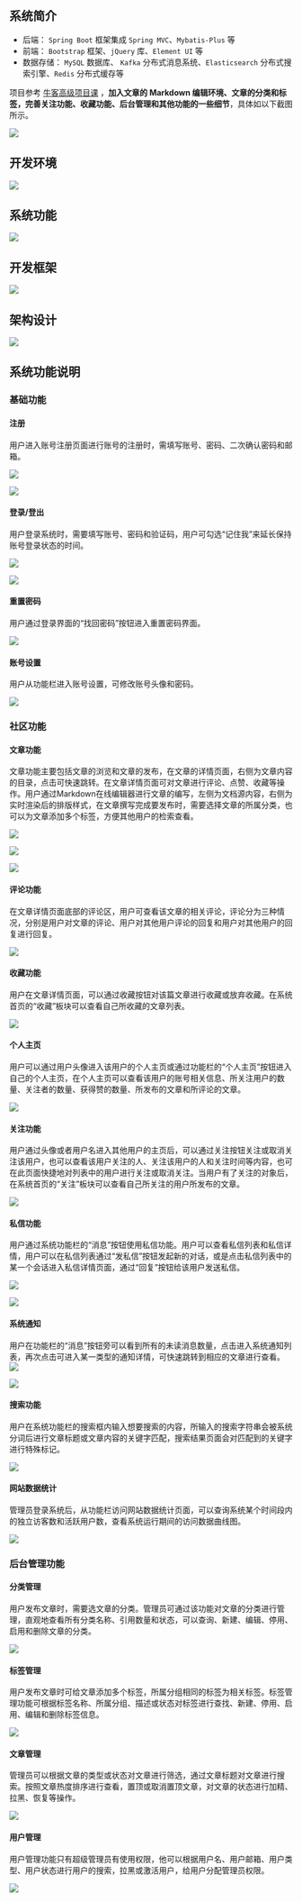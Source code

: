 ## 系统简介

* 后端： `Spring Boot` 框架集成 `Spring MVC`、`Mybatis-Plus` 等
* 前端： `Bootstrap` 框架、`jQuery` 库、`Element UI` 等
* 数据存储： `MySQL` 数据库、 `Kafka` 分布式消息系统、`Elasticsearch` 分布式搜索引擎、`Redis` 分布式缓存等

项目参考 [牛客高级项目课](https://gitee.com/link?target=https%3A%2F%2Fwww.nowcoder.com%2Fcourses%2Fsemester%2Fsenior) ，**加入文章的 Markdown 编辑环境、文章的分类和标签，完善关注功能、收藏功能、后台管理和其他功能的一些细节**，具体如以下截图所示。

![](https://cdn.jsdelivr.net/gh/hcjjj/blog-img@master/202306201008517.jpg)

## 开发环境

![](https://cdn.jsdelivr.net/gh/hcjjj/blog-img@master/202306201009251.jpg)

## 系统功能
![](https://cdn.jsdelivr.net/gh/hcjjj/blog-img@master/202306201009012.jpg)

## 开发框架

![](https://cdn.jsdelivr.net/gh/hcjjj/blog-img@master/202306201010196.jpg)

## 架构设计

![](https://cdn.jsdelivr.net/gh/hcjjj/blog-img@master/202306201010428.jpg)

## 系统功能说明
### 基础功能
#### 注册
用户进入账号注册页面进行账号的注册时，需填写账号、密码、二次确认密码和邮箱。

![](https://cdn.jsdelivr.net/gh/hcjjj/blog-img@master/202306201010827.jpg)

![](https://cdn.jsdelivr.net/gh/hcjjj/blog-img@master/202306201010105.jpg)

#### 登录/登出

用户登录系统时，需要填写账号、密码和验证码，用户可勾选“记住我”来延长保持账号登录状态的时间。

![](https://cdn.jsdelivr.net/gh/hcjjj/blog-img@master/202306201010086.jpg)

![](https://cdn.jsdelivr.net/gh/hcjjj/blog-img@master/202306201010285.jpg)

#### 重置密码

用户通过登录界面的“找回密码”按钮进入重置密码界面。

![](https://cdn.jsdelivr.net/gh/hcjjj/blog-img@master/202306201010645.jpg)

#### 账号设置
用户从功能栏进入账号设置，可修改账号头像和密码。

![](https://cdn.jsdelivr.net/gh/hcjjj/blog-img@master/202306201010570.jpg)

### 社区功能
#### 文章功能
文章功能主要包括文章的浏览和文章的发布，在文章的详情页面，右侧为文章内容的目录，点击可快速跳转。在文章详情页面可对文章进行评论、点赞、收藏等操作。用户通过Markdown在线编辑器进行文章的编写，左侧为文档源内容，右侧为实时渲染后的排版样式，在文章撰写完成要发布时，需要选择文章的所属分类，也可以为文章添加多个标签，方便其他用户的检索查看。

![](https://cdn.jsdelivr.net/gh/hcjjj/blog-img@master/202306201010375.jpg)

![](https://cdn.jsdelivr.net/gh/hcjjj/blog-img@master/202306201010427.jpg)

![](https://cdn.jsdelivr.net/gh/hcjjj/blog-img@master/202306201011172.jpg)

#### 评论功能
在文章详情页面底部的评论区，用户可查看该文章的相关评论，评论分为三种情况，分别是用户对文章的评论、用户对其他用户评论的回复和用户对其他用户的回复进行回复。

![](https://cdn.jsdelivr.net/gh/hcjjj/blog-img@master/202306201011326.jpg)

#### 收藏功能
用户在文章详情页面，可以通过收藏按钮对该篇文章进行收藏或放弃收藏。在系统首页的“收藏”板块可以查看自己所收藏的文章列表。

![](https://cdn.jsdelivr.net/gh/hcjjj/blog-img@master/202306201011976.jpg)

#### 个人主页
用户可以通过用户头像进入该用户的个人主页或通过功能栏的“个人主页”按钮进入自己的个人主页，在个人主页可以查看该用户的账号相关信息、所关注用户的数量、关注者的数量、获得赞的数量、所发布的文章和所评论的文章。

![](https://cdn.jsdelivr.net/gh/hcjjj/blog-img@master/202306201011734.jpg)

#### 关注功能
用户通过头像或者用户名进入其他用户的主页后，可以通过关注按钮关注或取消关注该用户，也可以查看该用户关注的人、关注该用户的人和关注时间等内容，也可在此页面快捷地对列表中的用户进行关注或取消关注。当用户有了关注的对象后，在系统首页的“关注”板块可以查看自己所关注的用户所发布的文章。

![](https://cdn.jsdelivr.net/gh/hcjjj/blog-img@master/202306201011089.jpg)

#### 私信功能
用户通过系统功能栏的“消息”按钮使用私信功能。用户可以查看私信列表和私信详情，用户可以在私信列表通过“发私信”按钮发起新的对话，或是点击私信列表中的某一个会话进入私信详情页面，通过“回复”按钮给该用户发送私信。

![](https://cdn.jsdelivr.net/gh/hcjjj/blog-img@master/202306201011941.jpg)

![](https://cdn.jsdelivr.net/gh/hcjjj/blog-img@master/202306201011913.jpg)

#### 系统通知
用户在功能栏的“消息”按钮旁可以看到所有的未读消息数量，点击进入系统通知列表，再次点击可进入某一类型的通知详情，可快速跳转到相应的文章进行查看。![](https://cdn.jsdelivr.net/gh/hcjjj/blog-img@master/202306201011886.jpg)

![](https://cdn.jsdelivr.net/gh/hcjjj/blog-img@master/202306201011148.jpg)

#### 搜索功能
用户在系统功能栏的搜索框内输入想要搜索的内容，所输入的搜索字符串会被系统分词后进行文章标题或文章内容的关键字匹配，搜索结果页面会对匹配到的关键字进行特殊标记。

![](https://cdn.jsdelivr.net/gh/hcjjj/blog-img@master/202306201011683.jpg)

#### 网站数据统计
管理员登录系统后，从功能栏访问网站数据统计页面，可以查询系统某个时间段内的独立访客数和活跃用户数，查看系统运行期间的访问数据曲线图。

![](https://cdn.jsdelivr.net/gh/hcjjj/blog-img@master/202306201012460.jpg)

### 后台管理功能
#### 分类管理
用户发布文章时，需要选文章的分类。管理员可通过该功能对文章的分类进行管理，直观地查看所有分类名称、引用数量和状态，可以查询、新建、编辑、停用、启用和删除文章的分类。

![](https://cdn.jsdelivr.net/gh/hcjjj/blog-img@master/202306201012781.jpg)

#### 标签管理
用户发布文章时可给文章添加多个标签，所属分组相同的标签为相关标签。标签管理功能可根据标签名称、所属分组、描述或状态对标签进行查找、新建、停用、启用、编辑和删除标签信息。

![](https://cdn.jsdelivr.net/gh/hcjjj/blog-img@master/202306201012734.jpg)

#### 文章管理
管理员可以根据文章的类型或状态对文章进行筛选，通过文章标题对文章进行搜索。按照文章热度排序进行查看，置顶或取消置顶文章，对文章的状态进行加精、拉黑、恢复等操作。

![](https://cdn.jsdelivr.net/gh/hcjjj/blog-img@master/202306201012593.jpg)

#### 用户管理
用户管理功能只有超级管理员有使用权限，他可以根据用户名、用户邮箱、用户类型、用户状态进行用户的搜索，拉黑或激活用户，给用户分配管理员权限。

![](https://cdn.jsdelivr.net/gh/hcjjj/blog-img@master/202306201012646.jpg)
